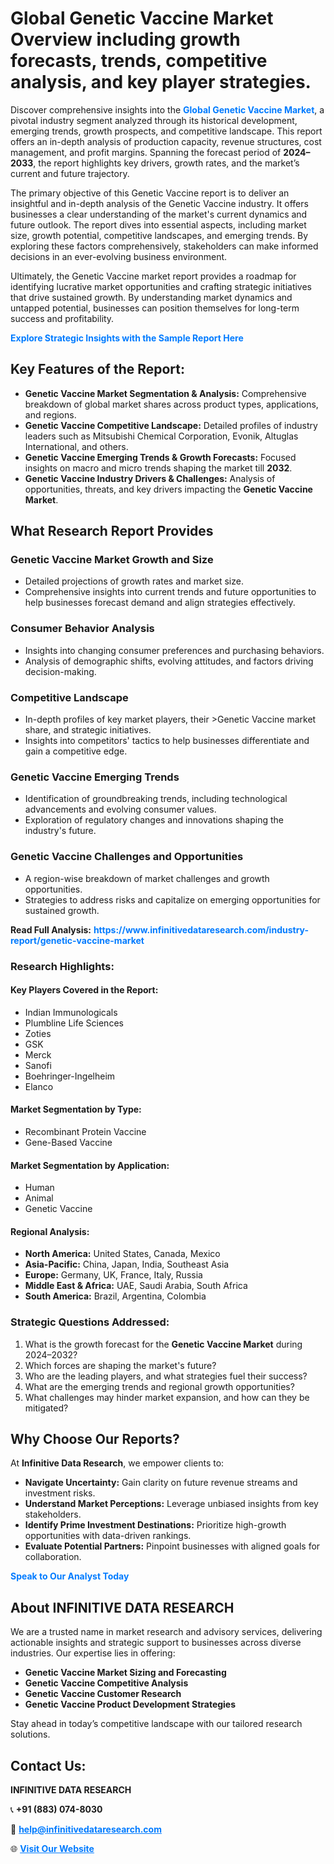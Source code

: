 <h1>Global Genetic Vaccine Market Overview including growth forecasts, trends, competitive analysis, and key player strategies.</h1>
<p>
Discover comprehensive insights into the 
<a href="https://www.infinitivedataresearch.com/industry-report/genetic-vaccine-market" rel="dofollow" style="color: #007BFF; text-decoration: none;"><strong>Global Genetic Vaccine Market</strong></a>, a pivotal industry segment analyzed through its historical development, emerging trends, growth prospects, and competitive landscape. This report offers an in-depth analysis of production capacity, revenue structures, cost management, and profit margins. Spanning the forecast period of <strong>2024–2033</strong>, the report highlights key drivers, growth rates, and the market’s current and future trajectory.
</p>
<p>
The primary objective of this Genetic Vaccine report is to deliver an insightful and in-depth analysis of the Genetic Vaccine industry. It offers businesses a clear understanding of the market's current dynamics and future outlook. The report dives into essential aspects, including market size, growth potential, competitive landscapes, and emerging trends. By exploring these factors comprehensively, stakeholders can make informed decisions in an ever-evolving business environment.
</p>
<p>
Ultimately, the Genetic Vaccine market report provides a roadmap for identifying lucrative market opportunities and crafting strategic initiatives that drive sustained growth. By understanding market dynamics and untapped potential, businesses can position themselves for long-term success and profitability.
</p>
<p>
<a href="https://www.infinitivedataresearch.com/request-sample/reportId=104109" style="color: #007BFF; text-decoration: none;"><strong>Explore Strategic Insights with the Sample Report Here</strong></a>
</p>

<h2>Key Features of the Report:</h2>
<ul>
<li><strong>Genetic Vaccine Market Segmentation & Analysis:</strong> Comprehensive breakdown of global market shares across product types, applications, and regions.</li>
<li><strong>Genetic Vaccine Competitive Landscape:</strong> Detailed profiles of industry leaders such as Mitsubishi Chemical Corporation, Evonik, Altuglas International, and others.</li>
<li><strong>Genetic Vaccine Emerging Trends & Growth Forecasts:</strong> Focused insights on macro and micro trends shaping the market till <strong>2032</strong>.</li>
<li><strong>Genetic Vaccine Industry Drivers & Challenges:</strong> Analysis of opportunities, threats, and key drivers impacting the <strong>Genetic Vaccine Market</strong>.</li>
</ul>

<h2>What Research Report Provides</h2>
<h3>Genetic Vaccine Market Growth and Size</h3>
<ul>
<li>Detailed projections of growth rates and market size.</li>
<li>Comprehensive insights into current trends and future opportunities to help businesses forecast demand and align strategies effectively.</li>
</ul>

<h3>Consumer Behavior Analysis</h3>
<ul>
<li>Insights into changing consumer preferences and purchasing behaviors.</li>
<li>Analysis of demographic shifts, evolving attitudes, and factors driving decision-making.</li>
</ul>

<h3>Competitive Landscape</h3>
<ul>
<li>In-depth profiles of key market players, their >Genetic Vaccine market share, and strategic initiatives.</li>
<li>Insights into competitors' tactics to help businesses differentiate and gain a competitive edge.</li>
</ul>

<h3>Genetic Vaccine Emerging Trends</h3>
<ul>
<li>Identification of groundbreaking trends, including technological advancements and evolving consumer values.</li>
<li>Exploration of regulatory changes and innovations shaping the industry's future.</li>
</ul>

<h3>Genetic Vaccine Challenges and Opportunities</h3>
<ul>
<li>A region-wise breakdown of market challenges and growth opportunities.</li>
<li>Strategies to address risks and capitalize on emerging opportunities for sustained growth.</li>
</ul>
<p><strong>Read Full Analysis:</strong> <a href="https://www.infinitivedataresearch.com/industry-report/genetic-vaccine-market" rel="dofollow" style="color: #007BFF; text-decoration: none;"><strong>https://www.infinitivedataresearch.com/industry-report/genetic-vaccine-market</strong></a></p>
<h3>Research Highlights:</h3>
<h4>Key Players Covered in the Report:</h4>
<ul><li>Indian Immunologicals</li><li>Plumbline Life Sciences</li><li>Zoties</li><li>GSK</li><li>Merck</li><li>Sanofi</li><li>Boehringer-Ingelheim</li><li>Elanco</li></ul>
<h4>Market Segmentation by Type:</h4>
<ul><li>Recombinant Protein Vaccine</li><li>Gene-Based Vaccine</li></ul>
<h4>Market Segmentation by Application:</h4>
<ul><li>Human</li><li>Animal</li><li>Genetic Vaccine</li></ul>

<h4>Regional Analysis:</h4>
<ul>
<li><strong>North America:</strong> United States, Canada, Mexico</li>
<li><strong>Asia-Pacific:</strong> China, Japan, India, Southeast Asia</li>
<li><strong>Europe:</strong> Germany, UK, France, Italy, Russia</li>
<li><strong>Middle East & Africa:</strong> UAE, Saudi Arabia, South Africa</li>
<li><strong>South America:</strong> Brazil, Argentina, Colombia</li>
</ul>

<h3>Strategic Questions Addressed:</h3>
<ol>
<li>What is the growth forecast for the <strong>Genetic Vaccine Market</strong> during 2024–2032?</li>
<li>Which forces are shaping the market's future?</li>
<li>Who are the leading players, and what strategies fuel their success?</li>
<li>What are the emerging trends and regional growth opportunities?</li>
<li>What challenges may hinder market expansion, and how can they be mitigated?</li>
</ol>

<h2>Why Choose Our Reports?</h2>
<p>At <strong>Infinitive Data Research</strong>, we empower clients to:</p>
<ul>
<li><strong>Navigate Uncertainty:</strong> Gain clarity on future revenue streams and investment risks.</li>
<li><strong>Understand Market Perceptions:</strong> Leverage unbiased insights from key stakeholders.</li>
<li><strong>Identify Prime Investment Destinations:</strong> Prioritize high-growth opportunities with data-driven rankings.</li>
<li><strong>Evaluate Potential Partners:</strong> Pinpoint businesses with aligned goals for collaboration.</li>
</ul>
<p><a href="https://www.infinitivedataresearch.com/industry-report/genetic-vaccine-market" rel="dofollow" style="color: #007BFF; text-decoration: none;"><strong>Speak to Our Analyst Today</strong></a></p>

<h2>About INFINITIVE DATA RESEARCH</h2>
<p>We are a trusted name in market research and advisory services, delivering actionable insights and strategic support to businesses across diverse industries. Our expertise lies in offering:</p>
<ul>
<li><strong>Genetic Vaccine Market Sizing and Forecasting</strong></li>
<li><strong>Genetic Vaccine Competitive Analysis</strong></li>
<li><strong>Genetic Vaccine Customer Research</strong></li>
<li><strong>Genetic Vaccine Product Development Strategies</strong></li>
</ul>
<p>Stay ahead in today’s competitive landscape with our tailored research solutions.</p>

<h2>Contact Us:</h2>
<p><strong>INFINITIVE DATA RESEARCH</strong></p>
<p>📞 <strong>+91 (883) 074-8030</strong></p>
<p>📧 <strong><a href="mailto:help@infinitivedataresearch.com" style="color: #007BFF;">help@infinitivedataresearch.com</a></strong></p>
<p>🌐 <strong><a href="https://www.infinitivedataresearch.com" rel="dofollow" style="color: #007BFF;">Visit Our Website</a></strong></p>